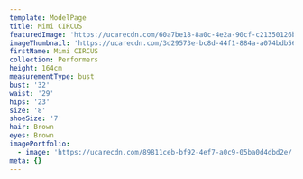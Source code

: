 ```yaml
---
template: ModelPage
title: Mimi CIRCUS
featuredImage: 'https://ucarecdn.com/60a7be18-8a0c-4e2a-90cf-c21350126ba7/'
imageThumbnail: 'https://ucarecdn.com/3d29573e-bc8d-44f1-884a-a074bdb56bf8/'
firstName: Mimi CIRCUS
collection: Performers
height: 164cm
measurementType: bust
bust: '32'
waist: '29'
hips: '23'
size: '8'
shoeSize: '7'
hair: Brown
eyes: Brown
imagePortfolio:
  - image: 'https://ucarecdn.com/89811ceb-bf92-4ef7-a0c9-05ba0d4dbd2e/'
meta: {}
---
```


